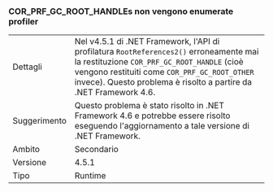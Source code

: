 ### <a name="corprfgcroothandles-are-not-being-enumerated-by-profilers"></a>COR_PRF_GC_ROOT_HANDLEs non vengono enumerate profiler

|   |   |
|---|---|
|Dettagli|Nel v4.5.1 di .NET Framework, l'API di profilatura <code>RootReferences2()</code> erroneamente mai la restituzione <code>COR_PRF_GC_ROOT_HANDLE</code> (cioè vengono restituiti come <code>COR_PRF_GC_ROOT_OTHER</code> invece). Questo problema è risolto a partire da .NET Framework 4.6.|
|Suggerimento|Questo problema è stato risolto in .NET Framework 4.6 e potrebbe essere risolto eseguendo l'aggiornamento a tale versione di .NET Framework.|
|Ambito|Secondario|
|Versione|4.5.1|
|Tipo|Runtime|

